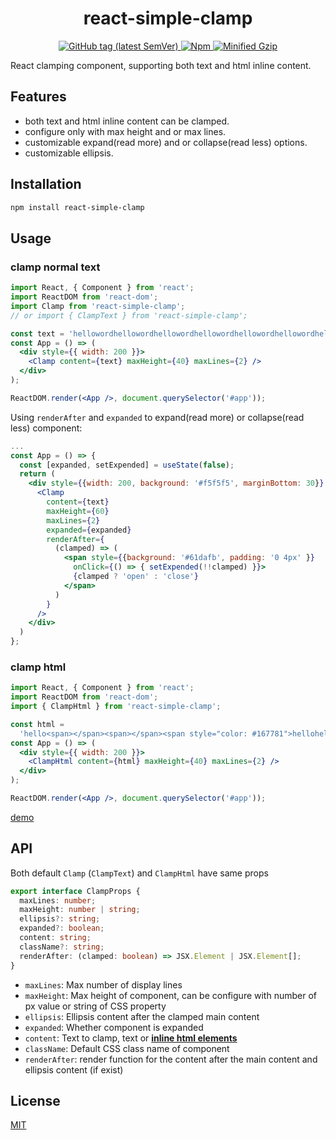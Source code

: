 <p align="center">
  <h1 align="center">react-simple-clamp</h1>
</p>

<p align="center">
  <a aria-label="Released version" target="_blank" href="https://github.com/AlbertAZ1992/react-simple-clamp/releases">
    <img alt="GitHub tag (latest SemVer)" src="https://img.shields.io/github/v/tag/AlbertAZ1992/react-simple-clamp?color=5FAE9B&label=Released&sort=semver&style=for-the-badge">
  </a>
  <a aria-label="Download" href="https://www.npmjs.com/package/react-simple-clamp">
    <img alt="Npm" src="https://img.shields.io/npm/dm/react-simple-clamp?color=%23EEC578&style=for-the-badge">
  </a>
  <a aria-label="Minified Gzip" href="https://bundlephobia.com/result?p=react-simple-clamp">
    <img alt="Minified Gzip" src="https://img.shields.io/bundlephobia/minzip/react-simple-clamp?color=F47983&style=for-the-badge">
  </a>
</p>

React clamping component, supporting both text and html inline content.

## Features

- both text and html inline content can be clamped.
- configure only with max height and or max lines.
- customizable expand(read more) and or collapse(read less) options.
- customizable ellipsis.

## Installation

```bash
npm install react-simple-clamp
```

## Usage

### clamp normal text

```jsx
import React, { Component } from 'react';
import ReactDOM from 'react-dom';
import Clamp from 'react-simple-clamp';
// or import { ClampText } from 'react-simple-clamp';

const text = 'hellowordhellowordhellowordhellowordhellowordhellowordhellowordhellowordhellowordhelloword';
const App = () => (
  <div style={{ width: 200 }}>
    <Clamp content={text} maxHeight={40} maxLines={2} />
  </div>
);

ReactDOM.render(<App />, document.querySelector('#app'));
```

Using `renderAfter` and `expanded` to expand(read more) or collapse(read less) component:

```jsx
...
const App = () => {
  const [expanded, setExpended] = useState(false);
  return (
    <div style={{width: 200, background: '#f5f5f5', marginBottom: 30}} >
      <Clamp
        content={text}
        maxHeight={60}
        maxLines={2}
        expanded={expanded}
        renderAfter={
          (clamped) => (
            <span style={{background: '#61dafb', padding: '0 4px' }}
              onClick={() => { setExpended(!!clamped) }}>
              {clamped ? 'open' : 'close'}
            </span>
          )
        }
      />
    </div>
  )
};
```

### clamp html

```jsx
import React, { Component } from 'react';
import ReactDOM from 'react-dom';
import { ClampHtml } from 'react-simple-clamp';

const html =
  'hello<span></span><span></span><span style="color: #167781">hellohellohellohellohello<i>hello</i>hellohellohellohello<span></span><span>world';
const App = () => (
  <div style={{ width: 200 }}>
    <ClampHtml content={html} maxHeight={40} maxLines={2} />
  </div>
);

ReactDOM.render(<App />, document.querySelector('#app'));
```

[demo](https://codesandbox.io/s/react-simple-clamp-demo-wnhzi)

## API

Both default `Clamp` (`ClampText`) and `ClampHtml` have same props

```typescript
export interface ClampProps {
  maxLines: number;
  maxHeight: number | string;
  ellipsis?: string;
  expanded?: boolean;
  content: string;
  className?: string;
  renderAfter: (clamped: boolean) => JSX.Element | JSX.Element[];
}
```

- `maxLines`: Max number of display lines
- `maxHeight`: Max height of component, can be configure with number of px value or string of CSS property
- `ellipsis`: Ellipsis content after the clamped main content
- `expanded`: Whether component is expanded
- `content`: Text to clamp, text or **[inline html elements](https://developer.mozilla.org/en-US/docs/Web/HTML/Inline_elements)**
- `className`: Default CSS class name of component
- `renderAfter`: render function for the content after the main content and ellipsis content (if exist)

## License

[MIT](https://github.com/AlbertAZ1992/react-simple-clamp/blob/master/LICENSE)
